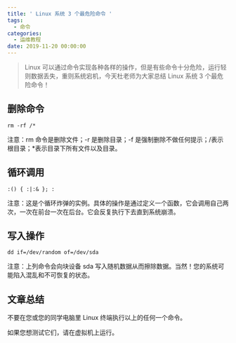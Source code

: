```yaml
---
title: ' Linux 系统 3 个最危险命令 '
tags:
  - 命令
categories:
  - 运维教程
date: 2019-11-20 00:00:00
---
```


> Linux 可以通过命令实现各种各样的操作，但是有些命令十分危险，运行轻则数据丢失，重则系统宕机，今天杜老师为大家总结 Linux 系统 3 个最危险命令！

<!-- more -->

## 删除命令

```
rm -rf /*
```

注意：rm 命令是删除文件；-r 是删除目录；-f 是强制删除不做任何提示；/表示根目录；*表示目录下所有文件以及目录。

## 循环调用

```
:() { :|:& }; :
```

注意：这是个循环炸弹的实例。具体的操作是通过定义一个函数，它会调用自己两次，一次在前台一次在后台。它会反复执行下去直到系统崩溃。

## 写入操作

```
dd if=/dev/random of=/dev/sda
```

注意：上列命令会向块设备 sda 写入随机数据从而擦除数据。当然！您的系统可能陷入混乱和不可恢复的状态。

## 文章总结

不要在您或您的同学电脑里 Linux 终端执行以上的任何一个命令。

如果您想测试它们，请在虚拟机上运行。